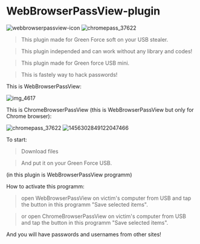 # WebBrowserPassView-plugin
![webbrowserpassview-icon](https://user-images.githubusercontent.com/43011806/46359326-b0865d80-c671-11e8-85b7-043be5353632.png)
![chromepass_37622](https://user-images.githubusercontent.com/43011806/46678213-cdc8a800-cbec-11e8-9e4a-2ca14d99a217.png)

> This plugin made for Green Force soft on your USB stealer.

> This plugin independed and can work without any library and codes!

> This plugin made for Green force USB mini.

> This is fastely way to hack passwords!

This is WebBrowserPassView:

![img_4617](https://user-images.githubusercontent.com/43011806/46586686-9f32bc00-ca8a-11e8-8288-399ca15d9aba.JPG)

This is ChromeBrowserPassView (this is WebBrowserPassView but only for Chrome browser):

![chromepass_37622](https://user-images.githubusercontent.com/43011806/46678213-cdc8a800-cbec-11e8-9e4a-2ca14d99a217.png)
![1456302849122047466](https://user-images.githubusercontent.com/43011806/46678216-cef9d500-cbec-11e8-8272-5e1775961c5b.jpg)

To start:

> Download files

> And put it on your Green Force USB.

(in this plugin is WebBrowserPassView programm)

How to activate this programm:

> open WebBrowserPassView on victim's computer from USB and tap the button in this programm "Save selected items".

> or open ChromeBrowserPassView on victim's computer from USB and tap the button in this programm "Save selected items".

And you will have passwords and usernames from other sites!

